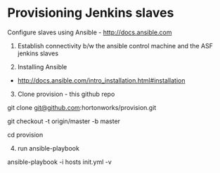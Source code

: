 Provisioning Jenkins slaves
===========================

Configure slaves using Ansible - http://docs.ansible.com 

1) Establish connectivity b/w the ansible control machine and the ASF jenkins slaves

2) Installing Ansible 

* http://docs.ansible.com/intro_installation.html#installation

3) Clone provision - this github repo

git clone git@github.com:hortonworks/provision.git

git checkout -t origin/master -b master

cd provision

4) run ansible-playbook 

ansible-playbook -i hosts init.yml  -v 
